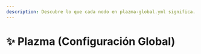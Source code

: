 ```yaml
---
description: Descubre lo que cada nodo en plazma-global.yml significa.
---
```


# ✨ Plazma (Configuración Global)
